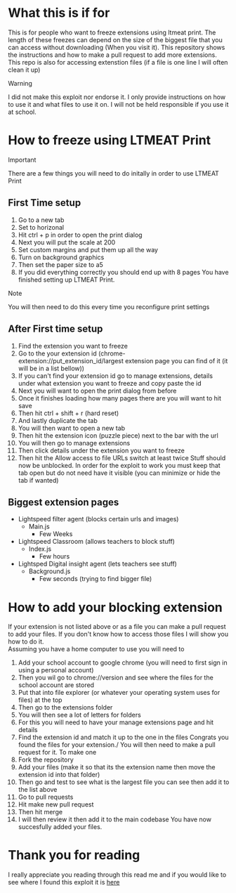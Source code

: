 # What this is if for
This is for people who want to freeze extensions using ltmeat print.
The length of these freezes can depend on the size of the biggest file that you can access without downloading (When you visit it).
This repository shows the instructions and how to make a pull request to add more extensions. 
This repo is also for accessing extenstion files (if a file is one line I will often clean it up)
> [!WARNING]
> I did not make this exploit nor endorse it. 
> I only provide instructions on how to use it and what files to use it on. 
> I will not be held responsible if you use it at school. 
# How to freeze using LTMEAT Print
> [!IMPORTANT]
> There are a few things you will need to do initally in order to use LTMEAT Print
## First Time setup
1. Go to a new tab
2. Set to horizonal
3. Hit ctrl + p in order to open the print dialog
4. Next you will put the scale at 200
5. Set custom margins and put them up all the way
6. Turn on background graphics
7. Then set the paper size to a5
8. If you did everything correctly you should end up with 8 pages
You have finished setting up LTMEAT Print.
> [!NOTE]
> You will then need to do this every time you reconfigure print settings
## After First time setup
1. Find the extension you want to freeze
2. Go to the your extension id (chrome-extension://put_extension_id/largest extension page you can find of it (it will be in a list bellow))
3. If you can't find your extension id go to manage extensions, details under what extension you want to freeze and copy paste the id
4. Next you will want to open the print dialog from before
5. Once it finishes loading how many pages there are you will want to hit save
6. Then hit ctrl + shift + r (hard reset)
7. And lastly duplicate the tab
8. You will then want to open a new tab
9. Then hit the extension icon (puzzle piece) next to the bar with the url
10. You will then go to manage extensions
11. Then click details under the extension you want to freeze
12. Then hit the Allow access to file URLs switch at least twice
Stuff should now be unblocked. In order for the exploit to work you must keep that tab open but do not need have it visible (you can minimize or hide the tab if wanted)
## Biggest extension pages
- Lightspeed filter agent (blocks certain urls and images)
  - Main.js
    - Few Weeks
- Lightspeed Classroom (allows teachers to block stuff)
  - Index.js
    - Few hours
- Lightsped Digital insight agent (lets teachers see stuff)
  - Background.js
    - Few seconds (trying to find bigger file)
# How to add your blocking extension
If your extension is not listed above or as a file you can make a pull request to add your files. 
If you don't know how to access those files I will show you how to do it.  
Assuming you have a home computer to use you will need to 
1. Add your school account to google chrome (you will need to first sign in using a personal account)
2. Then you wil go to chrome://version and see where the files for the school account are stored
3. Put that into file explorer (or whatever your operating system uses for files) at the top
4. Then go to the extensions folder
5. You will then see a lot of letters for folders
6. For this you will need to have your manage extensions page and hit details
7. Find the extension id and match it up to the one in the files
Congrats you found the files for your extension./
You will then need to make a pull request for it. To make one
1. Fork the repository
2. Add your files (make it so that its the extension name then move the extension id into that folder)
3. Then go and test to see what is the largest file you can see then add it to the list above
4. Go to pull requests
5. Hit make new pull request
6. Then hit merge
7. I will then review it then add it to the main codebase
You have now succesfully added your files.
# Thank you for reading
I really appreciate you reading through this read me and if you would like to see where I found this exploit it is [here](https://ext-remover.net/detail/LTMEAT%20Print/)

